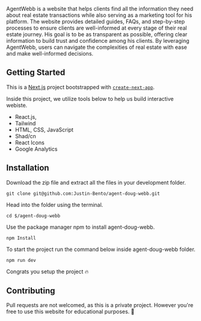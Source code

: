 AgentWebb is a website that helps clients find all the information they need about real estate transactions while also serving as a marketing tool for his platform. The website provides detailed guides, FAQs, and step-by-step processes to ensure clients are well-informed at every stage of their real estate journey. His goal is to be as transparent as possible, offering clear information to build trust and confidence among his clients. By leveraging AgentWebb, users can navigate the complexities of real estate with ease and make well-informed decisions.

## Getting Started
This is a [Next.js](https://nextjs.org/) project bootstrapped with [`create-next-app`](https://github.com/vercel/next.js/tree/canary/packages/create-next-app). 

Inside this project, we utilize tools below to help us build interactive webiste.
* React.js,
* Tailwind
* HTML, CSS, JavaScript
* Shad/cn
* React Icons
* Google Analytics
 

## Installation

Download the zip file and extract all the files in your development folder.
```
git clone git@github.com:Justin-Bento/agent-doug-webb.git
```
Head into the folder using the terminal. 
```
cd $/agent-doug-webb
```
Use the package manager npm to install agent-doug-webb.
```
npm Install
```
To start the project run the command below inside agent-doug-webb folder.
```
npm run dev
```

Congrats you setup the project 🔥

## Contributing

Pull requests are not welcomed, as this is a private project. However you're free to use this website for educational purposes. 🚀

